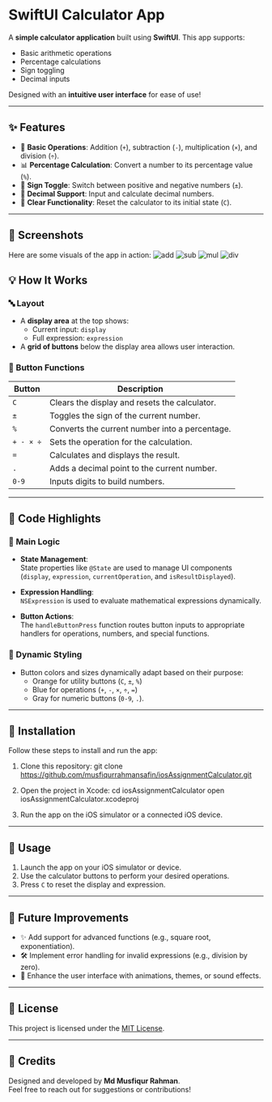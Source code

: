 # **SwiftUI Calculator App** 

A **simple calculator application** built using **SwiftUI**. This app supports:  
- Basic arithmetic operations  
- Percentage calculations  
- Sign toggling  
- Decimal inputs  

Designed with an **intuitive user interface** for ease of use!

---

## **✨ Features**

- 🧮 **Basic Operations**: Addition (`+`), subtraction (`-`), multiplication (`×`), and division (`÷`).
- 📊 **Percentage Calculation**: Convert a number to its percentage value (`%`).
- 🔄 **Sign Toggle**: Switch between positive and negative numbers (`±`).
- 📍 **Decimal Support**: Input and calculate decimal numbers.
- 🧹 **Clear Functionality**: Reset the calculator to its initial state (`C`).

---

## **📸 Screenshots**

Here are some visuals of the app in action:
![add](https://github.com/user-attachments/assets/cd98f835-c522-496a-86a2-598b47f73298)
![sub](https://github.com/user-attachments/assets/c5998513-c3be-492c-ae31-fde4ef56f65c)
![mul](https://github.com/user-attachments/assets/c072ce6d-2ef9-43c0-9fe2-3a3bc149d9a5)
![div](https://github.com/user-attachments/assets/ccb344f3-eb06-4822-8b43-bac1844d9d47)




## **💡 How It Works**

### **🔤 Layout**
- A **display area** at the top shows:  
  - Current input: `display`  
  - Full expression: `expression`
- A **grid of buttons** below the display area allows user interaction.

### **🔘 Button Functions**
| **Button**  | **Description**                               |
|-------------|-----------------------------------------------|
| `C`         | Clears the display and resets the calculator. |
| `±`         | Toggles the sign of the current number.        |
| `%`         | Converts the current number into a percentage.|
| `+ - × ÷`   | Sets the operation for the calculation.       |
| `=`         | Calculates and displays the result.           |
| `.`         | Adds a decimal point to the current number.   |
| `0-9`       | Inputs digits to build numbers.              |

---

## **🔧 Code Highlights**

### **🧠 Main Logic**
- **State Management**:  
  State properties like `@State` are used to manage UI components (`display`, `expression`, `currentOperation`, and `isResultDisplayed`).

- **Expression Handling**:  
  `NSExpression` is used to evaluate mathematical expressions dynamically.

- **Button Actions**:  
  The `handleButtonPress` function routes button inputs to appropriate handlers for operations, numbers, and special functions.

### **🎨 Dynamic Styling**
- Button colors and sizes dynamically adapt based on their purpose:  
  - Orange for utility buttons (`C`, `±`, `%`)  
  - Blue for operations (`+`, `-`, `×`, `÷`, `=`)  
  - Gray for numeric buttons (`0-9`, `.`).

---

## **🚀 Installation**

Follow these steps to install and run the app:

1. Clone this repository:
   git clone https://github.com/musfiqurrahmansafin/iosAssignmentCalculator.git
   

2. Open the project in Xcode:
   cd iosAssignmentCalculator
   open iosAssignmentCalculator.xcodeproj


3. Run the app on the iOS simulator or a connected iOS device.

---

## **📖 Usage**

1. Launch the app on your iOS simulator or device.
2. Use the calculator buttons to perform your desired operations.
3. Press `C` to reset the display and expression.

---

## **🚀 Future Improvements**

- ✨ Add support for advanced functions (e.g., square root, exponentiation).
- 🛠️ Implement error handling for invalid expressions (e.g., division by zero).
- 🎨 Enhance the user interface with animations, themes, or sound effects.

---

## **📜 License**

This project is licensed under the [MIT License](LICENSE).

---

## **🙌 Credits**

Designed and developed by **Md Musfiqur Rahman**.  
Feel free to reach out for suggestions or contributions!
